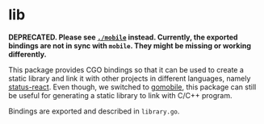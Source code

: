 lib
===

**DEPRECATED. Please see [`./mobile`](./mobile/REDME.md) instead. Currently, the exported bindings are not in sync with `mobile`. They might be missing or working differently.**

This package provides CGO bindings so that it can be used to create a static library and link it with other projects in different languages, namely [status-react](https://github.com/status-im/status-react). Even though, we switched to [gomobile](./mobile/REDME.md), this package can still be useful for generating a static library to link with C/C++ program.

Bindings are exported and described in `library.go`. 
